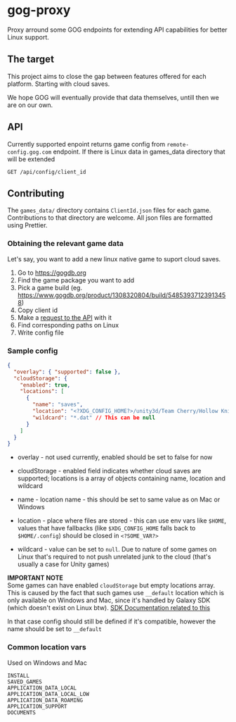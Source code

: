 # gog-proxy

Proxy arround some GOG endpoints for extending API capabilities for better Linux support.

## The target

This project aims to close the gap between features offered for each platform. Starting with cloud saves.

We hope GOG will eventually provide that data themselves, untill then we are on our own.

## API

Currently supported enpoint returns game config from `remote-config.gog.com` endpoint. If there is Linux data in games_data directory that will be extended

```
GET /api/config/client_id
```

## Contributing

The `games_data/` directory contains `ClientId.json` files for each game. Contributions to that directory are welcome. All json files are formatted using Prettier.

### Obtaining the relevant game data

Let's say, you want to add a new linux native game to suport cloud saves.

1. Go to https://gogdb.org
2. Find the game package you want to add
3. Pick a game build (eg. https://www.gogdb.org/product/1308320804/build/54853937123913458)
4. Copy client id
5. Make a [request to the API](#api) with it
6. Find corresponding paths on Linux
7. Write config file

### Sample config

```json
{
  "overlay": { "supported": false },
  "cloudStorage": {
    "enabled": true,
    "locations": [
      {
        "name": "saves",
        "location": "<?XDG_CONFIG_HOME?>/unity3d/Team Cherry/Hollow Knight",
        "wildcard": "*.dat" // This can be null
      }
    ]
  }
}
```

- overlay - not used currently, enabled should be set to false for now

- cloudStorage - enabled field indicates whether cloud saves are supported; locations is a array of objects containing name, location and wildcard

- name - location name - this should be set to same value as on Mac or Windows

- location - place where files are stored - this can use env vars like `$HOME`, values that have fallbacks (like `$XDG_CONFIG_HOME` falls back to `$HOME/.config`) should be closed in `<?SOME_VAR?>`

- wildcard - value can be set to `null`. Due to nature of some games on Linux that's required to not push unrelated junk to the cloud (that's usually a case for Unity games)

**IMPORTANT NOTE**  
Some games can have enabled `cloudStorage` but empty locations array. This is caused by the fact that such games use `__default` location which is only available on Windows and Mac, since it's handled by Galaxy SDK (which doesn't exist on Linux btw). [SDK Documentation related to this](https://docs.gog.com/sdk-storage/#cloud-saves)

In that case config should still be defined if it's compatible, however the name should be set to `__default`

### Common location vars

Used on Windows and Mac

```
INSTALL
SAVED_GAMES
APPLICATION_DATA_LOCAL
APPLICATION_DATA_LOCAL_LOW
APPLICATION_DATA_ROAMING
APPLICATION_SUPPORT
DOCUMENTS
```
